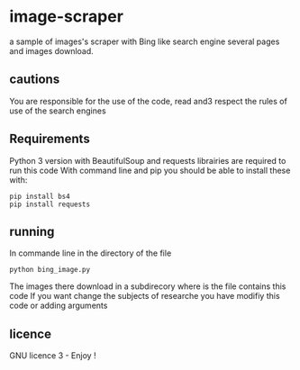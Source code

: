 # image-scraper
a sample of images's scraper with Bing like search engine several pages and images download. 
## cautions
You are responsible for the use of the code, read and3 respect the rules of use of the search engines
## Requirements
Python 3 version with BeautifulSoup and requests librairies are required to run this code
With command line and pip you should be able to install these with:
```
pip install bs4
pip install requests
```
## running 
In commande line in the directory of the file
```
python bing_image.py 
```
The images there download in a subdirecory where is the file contains this code
If you want change the subjects of researche you have modifiy this code or adding arguments

## licence
GNU licence 3 - Enjoy !
